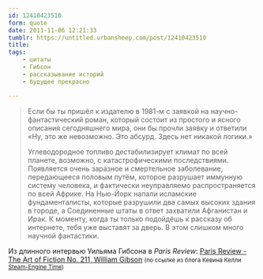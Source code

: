 ```yaml
---
id: 12410423510
form: quote
date: 2011-11-06 12:21:33
tumblr: https://untitled.urbansheep.com/post/12410423510
title: 
tags:
    - цитаты
    - Гибсон
    - рассказывание историй
    - будущее прекрасно

---
```


<blockquote>
<p>Если бы ты пришёл к издателю в 1981-м с заявкой на научно-фантастический роман, который состоит из простого и ясного описания сегодняшнего мира, они бы прочли заявку и ответили «Ну, это же невозможно. Это абсурд. Здесь нет никакой логики.»</p>

<p>Углеводородное топливо дестабилизирует климат по всей планете, возможно, с катастрофическими последствиями. Появляется очень заразное и смертельное заболевание, передающееся половым путём, которое разрушает иммунную систему человека, и фактически неуправляемо распространяется по всей Африке. На Нью-Йорк напали исламские фундаменталисты, которые разрушили два самых высоких здания в городе, а Соединенные штаты в ответ захватили Афганистан и Ирак. К моменту, когда ты только подойдёшь к рассказу об интернете, тебя уже выставят за дверь. В этом слишком много научной фантастики.</p>
</blockquote>

Из длинного интервью Уильяма Гибсона в <i>Paris Review</i>: <a href="http://www.theparisreview.org/interviews/6089/the-art-of-fiction-no-211-william-gibson">Paris Review - The Art of Fiction No. 211, William Gibson</a> <small>(по ссылке из блога Кевина Келли <a href="http://www.kk.org/thetechnium/archives/2011/11/steam-engine-ti.php">Steam-Engine Time</a>)</small>
